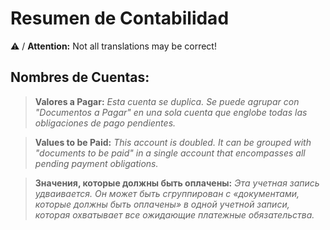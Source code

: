 # Resumen de Contabilidad

⚠️ / **Attention:** Not all translations may be correct!

## Nombres de Cuentas:
>**Valores a Pagar:** *Esta cuenta se duplica. Se puede agrupar con "Documentos a Pagar" en una sola cuenta que englobe todas las obligaciones de pago pendientes.*

>**Values ​​to be Paid:** *This account is doubled. It can be grouped with "documents to be paid" in a single account that encompasses all pending payment obligations.*

>**Значения, которые должны быть оплачены:** *Эта учетная запись удваивается. Он может быть сгруппирован с «документами, которые должны быть оплачены» в одной учетной записи, которая охватывает все ожидающие платежные обязательства.*
